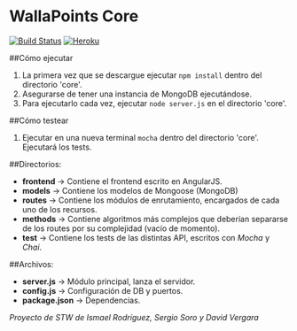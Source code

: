 # WallaPoints Core

[![Build Status](https://travis-ci.com/ismaro3/wallapoints.svg?token=fCoJEKj2f8k1vssPR5Um&branch=master)](https://travis-ci.com/ismaro3/wallapoints)
[![Heroku](https://heroku-badge.herokuapp.com/?app=wallapoints)](http://wallapoints.herokuapp.com/)

##Cómo ejecutar
1. La primera vez que se descargue ejecutar `npm install` dentro del directorio 'core'.
3. Asegurarse de tener una instancia de MongoDB ejecutándose.
2. Para ejecutarlo cada vez, ejecutar `node server.js` en el directorio 'core'.

##Cómo testear
1. Ejecutar en una nueva terminal `mocha` dentro del directorio 'core'. Ejecutará los tests.

##Directorios:
* **frontend** -> Contiene el frontend escrito en AngularJS.
* **models** -> Contiene los modelos de Mongoose (MongoDB)
* **routes** -> Contiene los módulos de enrutamiento, encargados de cada uno de los recursos.
* **methods** -> Contiene algoritmos más complejos que deberían separarse de los routes por su complejidad (vacío de momento).
* **test** -> Contiene los tests de las distintas API, escritos con _Mocha_ y _Chai_.

##Archivos:
* **server.js** -> Módulo principal, lanza el servidor.
* **config.js** -> Configuración de DB y puertos.
* **package.json** -> Dependencias.


_Proyecto de STW de Ismael Rodríguez, Sergio Soro y David Vergara_


